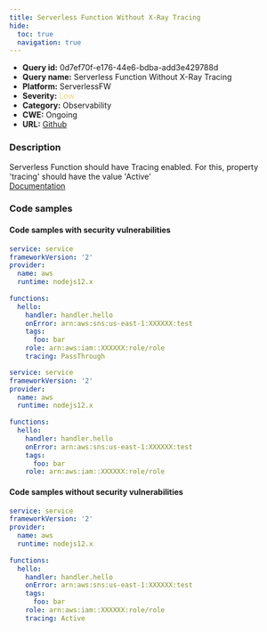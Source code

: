 ```yaml
---
title: Serverless Function Without X-Ray Tracing
hide:
  toc: true
  navigation: true
---
```


<style>
  .highlight .hll {
    background-color: #ff171742;
  }
  .md-content {
    max-width: 1100px;
    margin: 0 auto;
  }
</style>

-   **Query id:** 0d7ef70f-e176-44e6-bdba-add3e429788d
-   **Query name:** Serverless Function Without X-Ray Tracing
-   **Platform:** ServerlessFW
-   **Severity:** <span style="color:#edd57e">Low</span>
-   **Category:** Observability
-   **CWE:** Ongoing
-   **URL:** [Github](https://github.com/Checkmarx/kics/tree/master/assets/queries/serverlessFW/serverless_function_without_x-ray_tracing)

### Description
Serverless Function should have Tracing enabled. For this, property 'tracing' should have the value 'Active'<br>
[Documentation](https://www.serverless.com/framework/docs/providers/aws/guide/functions#aws-x-ray-tracing)

### Code samples
#### Code samples with security vulnerabilities
```yml title="Positive test num. 1 - yml file" hl_lines="14"
service: service
frameworkVersion: '2' 
provider:
  name: aws
  runtime: nodejs12.x
 
functions:
  hello:
    handler: handler.hello
    onError: arn:aws:sns:us-east-1:XXXXXX:test
    tags:
      foo: bar
    role: arn:aws:iam::XXXXXX:role/role
    tracing: PassThrough

```
```yml title="Positive test num. 2 - yml file" hl_lines="8"
service: service
frameworkVersion: '2' 
provider:
  name: aws
  runtime: nodejs12.x
 
functions:
  hello:
    handler: handler.hello
    onError: arn:aws:sns:us-east-1:XXXXXX:test
    tags:
      foo: bar
    role: arn:aws:iam::XXXXXX:role/role

```


#### Code samples without security vulnerabilities
```yml title="Negative test num. 1 - yml file"
service: service
frameworkVersion: '2' 
provider:
  name: aws
  runtime: nodejs12.x
 
functions:
  hello:
    handler: handler.hello
    onError: arn:aws:sns:us-east-1:XXXXXX:test
    tags:
      foo: bar
    role: arn:aws:iam::XXXXXX:role/role
    tracing: Active

```
